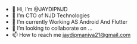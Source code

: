 - 👋 Hi, I’m @JAYDIPNJD
- 👀 I’m CTO of NJD Technologies
- 🌱 I’m currently Working AS Android And Flutter 
- 💞️ I’m looking to collaborate on ...
- 📫 How to reach me  jaydipmaniya21@gmail.com

<!---
JAYDIPNJD/JAYDIPNJD is a ✨ special ✨ repository because its `README.md` (this file) appears on your GitHub profile.
You can click the Preview link to take a look at your changes.
--->

